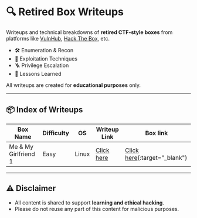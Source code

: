 # 🔍 Retired Box Writeups

Writeups and technical breakdowns of **retired CTF-style boxes** from platforms like [VulnHub](vulnhub.com), [Hack The Box](https://hackthebox.com), etc.

- 🛠️ Enumeration & Recon
- 🎯 Exploitation Techniques
- 🪜 Privilege Escalation
- 🧠 Lessons Learned

All writeups are created for **educational purposes** only.

---

## 📦 Index of Writeups

| Box Name   | Difficulty | OS      | Writeup Link                    |Box link|
|----------|------------|---------|---------------------------------|--------|
| Me & My Girlfriend 1  | Easy    | Linux | [Click here]() | [Click here](https://www.vulnhub.com/entry/me-and-my-girlfriend-1,409/){:target="_blank"}

---

## ⚠️ Disclaimer

- All content is shared to support **learning and ethical hacking**.
- Please do not reuse any part of this content for malicious purposes.
